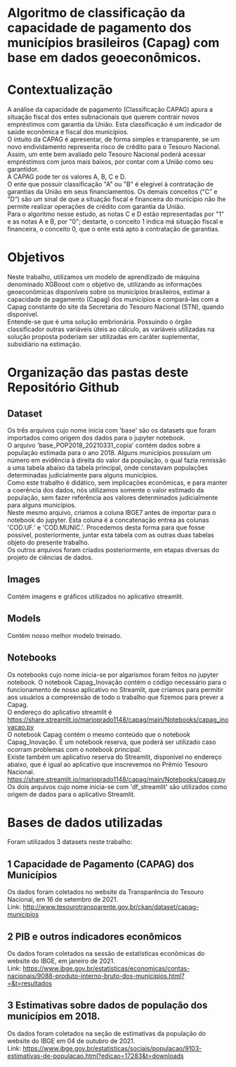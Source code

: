 # Algoritmo de classificação da capacidade de pagamento dos municípios brasileiros (Capag) com base em dados geoeconômicos.

# Contextualização
A análise da capacidade de pagamento (Classificação CAPAG) apura a situação fiscal dos entes subnacionais que querem contrair novos empréstimos com garantia da União. Esta classificação é um indicador de saúde econômica e fiscal dos municípios.  
O intuito da CAPAG é apresentar, de forma simples e transparente, se um novo endividamento representa risco de crédito para o Tesouro Nacional. Assim, um ente bem avaliado pelo Tesouro Nacional poderá acessar empréstimos com juros mais baixos, por contar com a União como seu garantidor.  
A CAPAG pode ter os valores A, B, C e D.  
O ente que possuir classificação "A" ou "B" é elegível à contratação de garantias da União em seus financiamentos. Os demais conceitos ("C” e "D”) são um sinal de que a situação fiscal e financeira do município não lhe permite realizar operações de crédito com garantia da União.  
Para o algoritmo nesse estudo, as notas C e D estão representadas por "1" e as notas A e B, por "0"; destarte, o conceito 1 indica má situação fiscal e financeira, o conceito 0, que o ente está apto à contratação de garantias.  

# Objetivos
Neste trabalho, utilizamos um modelo de aprendizado de máquina denominado XGBoost com o objetivo de, utilizando as informações geoeconômicas disponíveis sobre os municípios brasileiros, estimar a capacidade de pagamento (Capag) dos municípios e compará-las com a Capag constante do site da Secretaria do Tesouro Nacional (STN), quando disponível.  
Entende-se que é uma solução embrionária. Possuindo o órgão classificador outras variáveis úteis ao cálculo, as variáveis utilizadas na solução proposta poderiam ser utilizadas em caráter suplementar, subsidiário na estimação.

# Organização das pastas deste Repositório Github
## Dataset
Os três arquivos cujo nome inicia com 'base' são os datasets que foram importados como origem dos dados para o jupyter notebook.  
O arquivo 'base_POP2018_20210331_copia' contém dados sobre a população estimada para o ano 2018. Alguns municípios possuíam um número em evidência à direita do valor da população, o qual fazia remissão a uma tabela abaixo da tabela principal, onde constavam populações determinadas judicialmente para alguns municípios.  
Como este trabalho é didático, sem implicações econômicas, e para manter a coerência dos dados, nós utilizamos somente o valor estimado da população, sem fazer referência aos valores determinados judicialmente para alguns municípios.  
Neste mesmo arquivo, criamos a coluna IBGE7 antes de importar para o notebook do jupyter. Esta coluna é a concatenação entrea as colunas 'COD.UF.' e 'COD.MUNIC.'. Procedemos desta forma para que fosse possível, posteriormente, juntar esta tabela com as outras duas tabelas objeto do presente trabalho.  
Os outros arquivos foram criados posteriormente, em etapas diversas do projeto de ciências de dados.

## Images
Contém imagens e gráficos utilizados no aplicativo streamlit.

## Models
Contém nosso melhor modelo treinado.

## Notebooks
Os notebooks cujo nome inicia-se por algarismos foram feitos no jupyter notebook.
O notebook Capag_Inovação contém o código necessário para o funcionamento de nosso aplicativo no Streamlit, que criamos para permitir aos usuários a compreensão de todo o trabalho que fizemos para prever a Capag.  
O endereço do aplicativo streamlit é https://share.streamlit.io/marioprado1148/capag/main/Notebooks/capag_inovacao.py  
O notebook Capag contém o mesmo conteúdo que o notebook Capag_Inovação. É um notebook reserva, que poderá ser utilizado caso ocorram problemas com o notebook principal.  
Existe também um aplicativo reserva do Streamlit, disponível no endereço abaixo, que é igual ao aplicativo que inscrevemos no Prêmio Tesouro Nacional.  
https://share.streamlit.io/marioprado1148/capag/main/Notebooks/capag.py  
Os dois arquivos cujo nome inicia-se com 'df_streamlit' são utilizados como origem de dados para o aplicativo Streamlit.

# Bases de dados utilizadas
Foram utilizados 3 datasets neste trabalho:

## 1 Capacidade de Pagamento (CAPAG) dos Municípios
Os dados foram coletados no website da Transparência do Tesouro Nacional, em 16 de setembro de 2021.  
Link: http://www.tesourotransparente.gov.br/ckan/dataset/capag-municipios

## 2 PIB e outros indicadores econômicos
Os dados foram coletados na sessão de estatísticas econômicas do website do IBGE, em janeiro de 2021.  
Link: https://www.ibge.gov.br/estatisticas/economicas/contas-nacionais/9088-produto-interno-bruto-dos-municipios.html?=&t=resultados

## 3 Estimativas sobre dados de população dos municípios em 2018.
Os dados foram coletados na seção de estimativas da população do website do IBGE em 04 de outubro de 2021.  
Link: https://www.ibge.gov.br/estatisticas/sociais/populacao/9103-estimativas-de-populacao.html?edicao=17283&t=downloads
